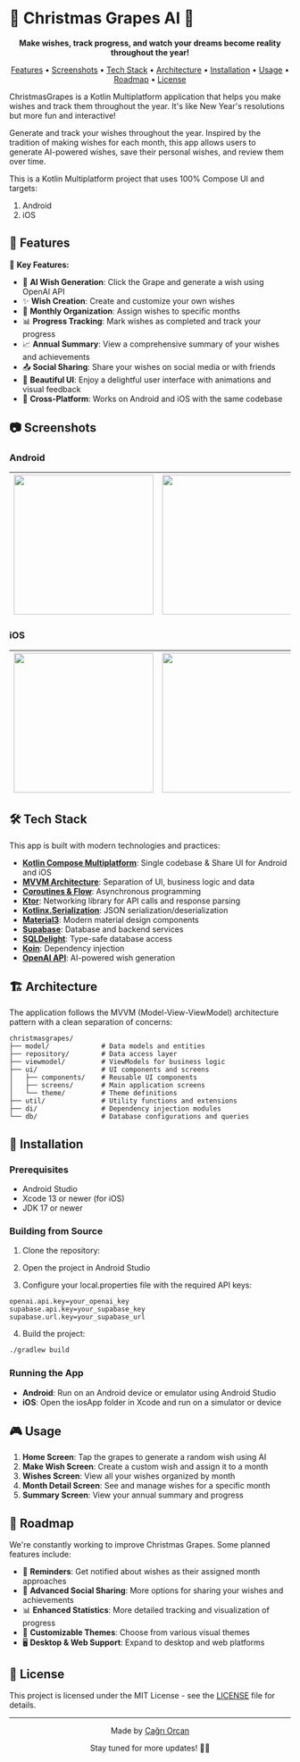 # 🎄 Christmas Grapes AI 🍇

<p align="center">
  <b>Make wishes, track progress, and watch your dreams become reality throughout the year!</b>
</p>

<p align="center">
  <a href="#features">Features</a> •
  <a href="#screenshots">Screenshots</a> •
  <a href="#tech-stack">Tech Stack</a> •
  <a href="#architecture">Architecture</a> •
  <a href="#installation">Installation</a> •
  <a href="#usage">Usage</a> •
  <a href="#roadmap">Roadmap</a> •
  <a href="#license">License</a>
</p>

ChristmasGrapes is a Kotlin Multiplatform application that helps you make wishes and track them throughout the year. It's like New Year's resolutions but more fun and interactive!

Generate and track your wishes throughout the year. Inspired by the tradition of making wishes for each month, this app allows users to generate AI-powered wishes, save their personal wishes, and review them over time.

This is a Kotlin Multiplatform project that uses 100% Compose UI and targets:
1. Android
2. iOS

## 📱 Features

🌟 **Key Features:**

- 🍇 **AI Wish Generation**: Click the Grape and generate a wish using OpenAI API
- ✨ **Wish Creation**: Create and customize your own wishes
- 📅 **Monthly Organization**: Assign wishes to specific months
- 📊 **Progress Tracking**: Mark wishes as completed and track your progress
- 📈 **Annual Summary**: View a comprehensive summary of your wishes and achievements
- 📤 **Social Sharing**: Share your wishes on social media or with friends
- 💫 **Beautiful UI**: Enjoy a delightful user interface with animations and visual feedback
- 📱 **Cross-Platform**: Works on Android and iOS with the same codebase

## 📷 Screenshots

### Android

| <img src="https://github.com/user-attachments/assets/3044ad5b-b171-40e3-a497-6d991e58d3b1" width="250"> | <img src="https://github.com/user-attachments/assets/ecefb046-978e-45d4-81ed-61664c1a9821" width="250"> | <img src="https://github.com/user-attachments/assets/a91cb9bc-0ac8-4d27-a09a-96ae818de5ed" width="250"> | <img src="https://github.com/user-attachments/assets/284ec2e5-e065-478d-99d8-eb915c68a426" width="250"> | <img src="https://github.com/user-attachments/assets/e547ce86-407c-4a92-b497-4190b8cc5375" width="250">
|---|---|---|---|---|


### iOS

| <img src="https://github.com/user-attachments/assets/82c3e960-1d3c-40b1-8bf8-0c014c3aee71" width="250"> | <img src="https://github.com/user-attachments/assets/5acaf410-4223-458b-a7a0-4613234eed53" width="250"> | <img src="https://github.com/user-attachments/assets/f4e1b210-6dcd-4e8a-bb4a-add63f01b293" width="250"> | <img src="https://github.com/user-attachments/assets/3603473d-8d2d-47d1-9e35-527cd1e578a3" width="250"> | <img src="https://github.com/user-attachments/assets/2d7ec42f-da35-45e5-9bd5-54423bc0a690" width="250">
|---|---|---|---|---|


## 🛠️ Tech Stack

This app is built with modern technologies and practices:

- **[Kotlin Compose Multiplatform](https://www.jetbrains.com/lp/compose-multiplatform/)**: Single codebase & Share UI for Android and iOS
- **[MVVM Architecture](https://developer.android.com/topic/architecture)**: Separation of UI, business logic and data
- **[Coroutines & Flow](https://kotlinlang.org/docs/coroutines-overview.html)**: Asynchronous programming
- **[Ktor](https://ktor.io/)**: Networking library for API calls and response parsing
- **[Kotlinx.Serialization](https://github.com/Kotlin/kotlinx.serialization)**: JSON serialization/deserialization
- **[Material3](https://m3.material.io/)**: Modern material design components
- **[Supabase](https://supabase.io/)**: Database and backend services
- **[SQLDelight](https://cashapp.github.io/sqldelight/)**: Type-safe database access
- **[Koin](https://insert-koin.io/)**: Dependency injection
- **[OpenAI API](https://openai.com/api/)**: AI-powered wish generation

## 🏗️ Architecture

The application follows the MVVM (Model-View-ViewModel) architecture pattern with a clean separation of concerns:

```
christmasgrapes/
├── model/             # Data models and entities
├── repository/        # Data access layer
├── viewmodel/         # ViewModels for business logic
├── ui/                # UI components and screens
│   ├── components/    # Reusable UI components
│   ├── screens/       # Main application screens
│   └── theme/         # Theme definitions
├── util/              # Utility functions and extensions
├── di/                # Dependency injection modules
└── db/                # Database configurations and queries
```

## 🚀 Installation

### Prerequisites

- Android Studio
- Xcode 13 or newer (for iOS)
- JDK 17 or newer

### Building from Source

1. Clone the repository:

2. Open the project in Android Studio

3. Configure your local.properties file with the required API keys:
```properties
openai.api.key=your_openai_key
supabase.api.key=your_supabase_key
supabase.url.key=your_supabase_url
```

4. Build the project:
```bash
./gradlew build
```

### Running the App

- **Android**: Run on an Android device or emulator using Android Studio
- **iOS**: Open the iosApp folder in Xcode and run on a simulator or device

## 🎮 Usage

1. **Home Screen**: Tap the grapes to generate a random wish using AI
2. **Make Wish Screen**: Create a custom wish and assign it to a month
3. **Wishes Screen**: View all your wishes organized by month
4. **Month Detail Screen**: See and manage wishes for a specific month
5. **Summary Screen**: View your annual summary and progress

## 🔮 Roadmap

We're constantly working to improve Christmas Grapes. Some planned features include:

- 🔔 **Reminders**: Get notified about wishes as their assigned month approaches
- 👥 **Advanced Social Sharing**: More options for sharing your wishes and achievements
- 📊 **Enhanced Statistics**: More detailed tracking and visualization of progress
- 🎨 **Customizable Themes**: Choose from various visual themes
- 🖥️ **Desktop & Web Support**: Expand to desktop and web platforms

## 📜 License

This project is licensed under the MIT License - see the [LICENSE](LICENSE) file for details.

---

<p align="center">
  Made by <a href="https://github.com/CagriOrcan">Çağrı Orcan</a>
</p>

<p align="center">
  Stay tuned for more updates! 🎄🍇
</p>
